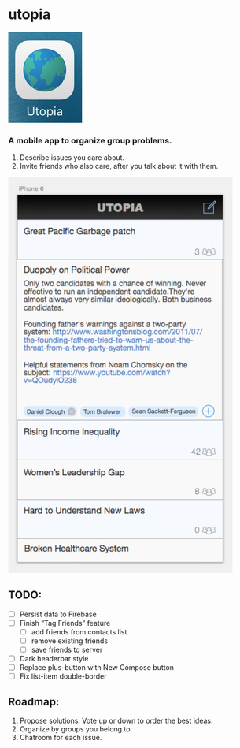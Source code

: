 # utopia

![app icon](./app-icon.jpg)

### A mobile app to organize group problems.

1. Describe issues you care about.
2. Invite friends who also care, after you talk about it with them.

<img src="/mockup.png" width="456px" alt="mockup" />

## TODO:

- [ ] Persist data to Firebase
- [ ] Finish “Tag Friends” feature
	- [ ] add friends from contacts list
	- [ ] remove existing friends
	- [ ] save friends to server
- [ ] Dark headerbar style
- [ ] Replace plus-button with New Compose button
- [ ] Fix list-item double-border

## Roadmap:

1. Propose solutions. Vote up or down to order the best ideas.
2. Organize by groups you belong to.
3. Chatroom for each issue.
